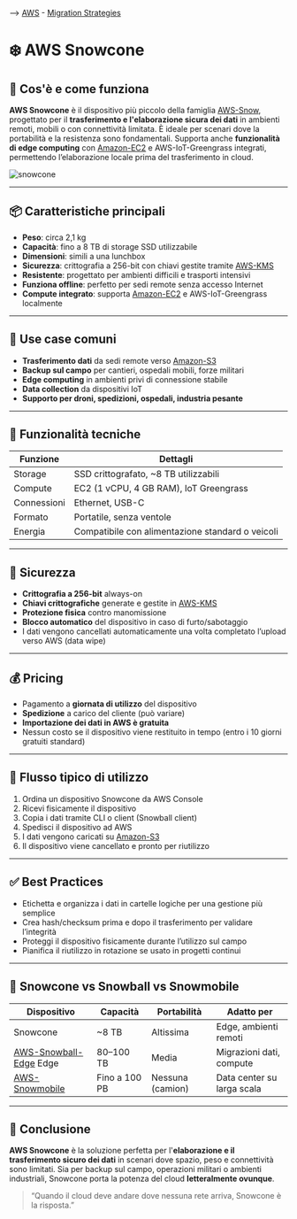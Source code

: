 --> [AWS](00-Intro/AWS.md)  -  [Migration Strategies](06-Cloud-Adoption-Framework-and-Migration-Strategies/AWS-Migration-Strategies.md)
# ❄️ AWS Snowcone

## 📘 Cos'è e come funziona

**AWS Snowcone** è il dispositivo più piccolo della famiglia [AWS-Snow](06-Cloud-Adoption-Framework-and-Migration-Strategies/AWS-Snow.md), progettato per il **trasferimento e l'elaborazione sicura dei dati** in ambienti remoti, mobili o con connettività limitata. È ideale per scenari dove la portabilità e la resistenza sono fondamentali. 
Supporta anche **funzionalità di edge computing** con [Amazon-EC2](01-Compute-options/Amazon-EC2.md) e AWS-IoT-Greengrass integrati, permettendo l’elaborazione locale prima del trasferimento in cloud.

![snowcone](snowcone.jpg)

---

## 📦 Caratteristiche principali

- **Peso**: circa 2,1 kg
- **Capacità**: fino a 8 TB di storage SSD utilizzabile
- **Dimensioni**: simili a una lunchbox
- **Sicurezza**: crittografia a 256-bit con chiavi gestite tramite [AWS-KMS](09-Sicurezza-Compliance-Governance/Sicurezza/AWS-KMS.md)
- **Resistente**: progettato per ambienti difficili e trasporti intensivi
- **Funziona offline**: perfetto per sedi remote senza accesso Internet
- **Compute integrato**: supporta [Amazon-EC2](01-Compute-options/Amazon-EC2.md) e AWS-IoT-Greengrass localmente

---

## 🚀 Use case comuni

- **Trasferimento dati** da sedi remote verso [Amazon-S3](02-Storage-services/Amazon-S3.md)
- **Backup sul campo** per cantieri, ospedali mobili, forze militari
- **Edge computing** in ambienti privi di connessione stabile
- **Data collection** da dispositivi IoT
- **Supporto per droni, spedizioni, ospedali, industria pesante**

---

## 🔧 Funzionalità tecniche

| Funzione                | Dettagli                                |
|-------------------------|-----------------------------------------|
| Storage                 | SSD crittografato, ~8 TB utilizzabili   |
| Compute                 | EC2 (1 vCPU, 4 GB RAM), IoT Greengrass  |
| Connessioni             | Ethernet, USB-C                         |
| Formato                 | Portatile, senza ventole                |
| Energia                 | Compatibile con alimentazione standard o veicoli |

---

## 🔐 Sicurezza

- **Crittografia a 256-bit** always-on
- **Chiavi crittografiche** generate e gestite in [AWS-KMS](09-Sicurezza-Compliance-Governance/Sicurezza/AWS-KMS.md)
- **Protezione fisica** contro manomissione
- **Blocco automatico** del dispositivo in caso di furto/sabotaggio
- I dati vengono cancellati automaticamente una volta completato l’upload verso AWS (data wipe)

---

## 💰 Pricing

- Pagamento a **giornata di utilizzo** del dispositivo
- **Spedizione** a carico del cliente (può variare)
- **Importazione dei dati in AWS è gratuita**
- Nessun costo se il dispositivo viene restituito in tempo (entro i 10 giorni gratuiti standard)

---

## 🧪 Flusso tipico di utilizzo

1. Ordina un dispositivo Snowcone da AWS Console
2. Ricevi fisicamente il dispositivo
3. Copia i dati tramite CLI o client (Snowball client)
4. Spedisci il dispositivo ad AWS
5. I dati vengono caricati su [Amazon-S3](02-Storage-services/Amazon-S3.md)
6. Il dispositivo viene cancellato e pronto per riutilizzo

---

## ✅ Best Practices

- Etichetta e organizza i dati in cartelle logiche per una gestione più semplice
- Crea hash/checksum prima e dopo il trasferimento per validare l’integrità
- Proteggi il dispositivo fisicamente durante l’utilizzo sul campo
- Pianifica il riutilizzo in rotazione se usato in progetti continui

---

## 🔄 Snowcone vs Snowball vs Snowmobile

| Dispositivo   | Capacità           | Portabilità      | Adatto per                 |
|---------------|--------------------|------------------|----------------------------|
| Snowcone      | ~8 TB              | Altissima        | Edge, ambienti remoti      |
| [AWS-Snowball-Edge](06-Cloud-Adoption-Framework-and-Migration-Strategies/AWS-Snowball-Edge.md) Edge | 80–100 TB          | Media            | Migrazioni dati, compute   |
| [AWS-Snowmobile](06-Cloud-Adoption-Framework-and-Migration-Strategies/AWS-Snowmobile.md)    | Fino a 100 PB      | Nessuna (camion) | Data center su larga scala |

---

## 📌 Conclusione

**AWS Snowcone** è la soluzione perfetta per l'**elaborazione e il trasferimento sicuro dei dati** in scenari dove spazio, peso e connettività sono limitati. Sia per backup sul campo, operazioni militari o ambienti industriali, Snowcone porta la potenza del cloud **letteralmente ovunque**.

> “Quando il cloud deve andare dove nessuna rete arriva, Snowcone è la risposta.”
